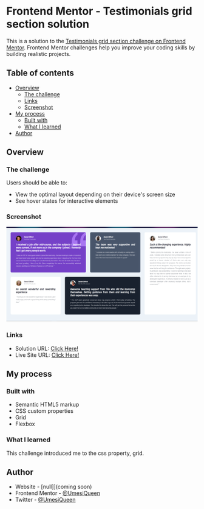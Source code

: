 # Frontend Mentor - Testimonials grid section solution

This is a solution to the [Testimonials grid section challenge on Frontend Mentor](https://www.frontendmentor.io/challenges/testimonials-grid-section-Nnw6J7Un7). Frontend Mentor challenges help you improve your coding skills by building realistic projects. 

## Table of contents

- [Overview](#overview)
  - [The challenge](#the-challenge)
  - [Links](#links)
  - [Screenshot](#screenshot)
- [My process](#my-process)
  - [Built with](#built-with)
  - [What I learned](#what-i-learned)
- [Author](#author)


## Overview

### The challenge

Users should be able to:

- View the optimal layout depending on their device's screen size
- See hover states for interactive elements

### Screenshot
![Alt text](images/Screenshot.png?raw=true "Optional Title")

### Links

- Solution URL: [Click Here!](https://www.frontendmentor.io/solutions/testimonials-grid-section-f1oMQRcp4X)
- Live Site URL: [Click Here!](https://umesiqueen.github.io/Testimonials-grid-section)

## My process

### Built with

- Semantic HTML5 markup
- CSS custom properties
- Grid
- Flexbox


### What I learned
This challenge introduced me to the css property, grid.

## Author

- Website - [null]](coming soon)
- Frontend Mentor - [@UmesiQueen](https://www.frontendmentor.io/profile/UmesiQueen)
- Twitter - [@UmesiQueen](https://www.twitter.com/UmesiQueen)


